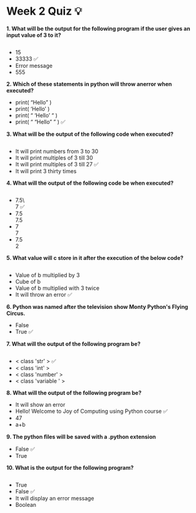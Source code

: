 # Week 2 Quiz 💡

**1. What will be the output for the following program if the user gives an input value of 3 to it?**

<img src="https://storage.googleapis.com/swayam-node1-production.appspot.com/assets/img/noc21_cs75/cs75W2Q1.PNG" alt="">

- 15
- 33333  ✅
- Error message
- 555

**2. Which of these statements in python will throw anerror when executed?**
- print( “Hello” )
- print( ‘Hello’ )
- print( “ ‘Hello’ “ )
- print( “ “Hello” ” )  ✅

**3. What will be the output of the following code when  executed?**

<img src="https://storage.googleapis.com/swayam-node1-production.appspot.com/assets/img/noc21_cs75/cs75W2Q3.PNG" alt="">

- It will print numbers from 3 to 30
- It will print multiples of 3 till 30
- It will print multiples of 3 till 27  ✅
- It will print 3 thirty times

**4. What will the output of the following code be when executed?**

<img src="https://storage.googleapis.com/swayam-node1-production.appspot.com/assets/img/noc21_cs75/cs75W2Q4.PNG" alt="">

- 7.5\  
  7  ✅
- 7.5\
  7.5
- 7\
  7
- 7.5\
  2
  
**5. What value will c store in it after the execution of the below code?**

<img src="https://storage.googleapis.com/swayam-node1-production.appspot.com/assets/img/noc21_cs75/cs75W2Q5.PNG" alt="">

- Value of b multiplied by 3
- Cube of b
- Value of b multiplied with 3 twice
- It will throw an error  ✅

**6. Python was named after the television show Monty Python's Flying Circus.**

- False
- True  ✅

**7. What will the output of the following program be?**

<img src="https://storage.googleapis.com/swayam-node1-production.appspot.com/assets/img/noc21_cs75/cs75W2Q7.PNG" alt="">

- < class 'str' >  ✅ 
- < class 'int' > 
- < class 'number' > 
- < class 'variable ' >

**8. What will the output of the following program be?**

- It will show an error
- Hello! Welcome to Joy of Computing using  Python course  ✅
- 47
- a+b

**9. The python ﬁles will be saved with a .python extension**
 
- False  ✅
- True

**10. What is the output for the following program?**

<img src="https://storage.googleapis.com/swayam-node1-production.appspot.com/assets/img/noc21_cs75/cs75W2Q10.PNG" alt="">

- True
- False  ✅
- It will display an error message
- Boolean
